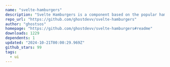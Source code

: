 ```yaml
---
name: "svelte-hamburgers"
description: "Svelte Hamburgers is a component based on the popular hamburgers.css"
repo_url: "https://github.com/ghostdevv/svelte-hamburgers"
author: "ghostsos"
homepage: "https://github.com/ghostdevv/svelte-hamburgers#readme"
downloads: 1229
dependents: 1
updated: "2024-10-21T00:00:29.969Z"
github_stars: 99
tags: 
  - ui
---
```


